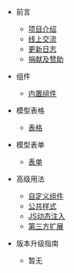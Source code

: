 * 前言
    * [项目介绍](/README.md)
    * [线上交流](/communication.md)
    * [更新日志](/logs.md)
    * [捐献及赞助](/donate.md)
  
* 组件
  - [内置组件](/ui/components)
* 模型表格
    * [表格](/ui/grid)
* 模型表单
    * [表单](/ui/form)
* 高级用法
  * [自定义组件](/ui/custom)
  * [公共样式](/ui/style)
  * [JS动态注入](/ui/js)
  * [第三方扩展](/ui/thirdparty)

* 版本升级指南
  * 暂无
  